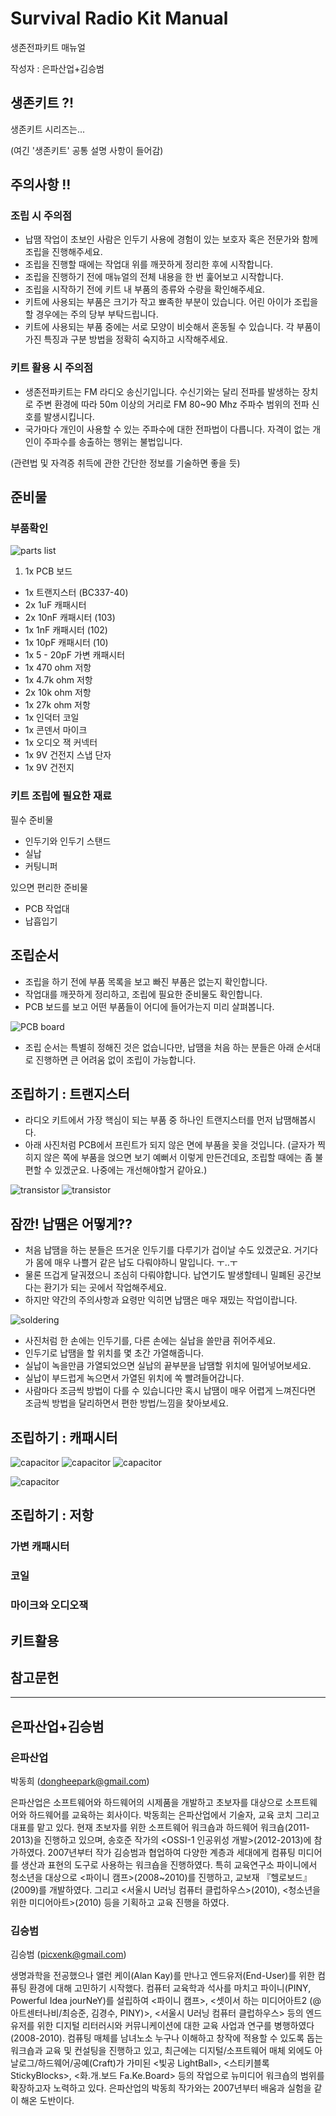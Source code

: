 # Survival Radio Kit Manual
생존전파키트 매뉴얼

작성자 : 은파산업+김승범

## 생존키트 ?!

생존키트 시리즈는...

(여긴 '생존키트' 공통 설명 사항이 들어감)


## 주의사항 !!

### 조립 시 주의점
 - 납땜 작업이 초보인 사람은 인두기 사용에 경험이 있는 보호자 혹은 전문가와 함께 조립을 진행해주세요.
 - 조립을 진행할 때에는 작업대 위를 깨끗하게 정리한 후에 시작합니다.
 - 조립을 진행하기 전에 매뉴얼의 전체 내용을 한 번 훑어보고 시작합니다.
 - 조립을 시작하기 전에 키트 내 부품의 종류와 수량을 확인해주세요.
 - 키트에 사용되는 부품은 크기가 작고 뾰족한 부분이 있습니다. 어린 아이가 조립을 할 경우에는 주의 당부 부탁드립니다.
 - 키트에 사용되는 부품 중에는 서로 모양이 비슷해서 혼동될 수 있습니다. 각 부품이 가진 특징과 구분 방법을 정확히 숙지하고 시작해주세요.

 
### 키트 활용 시 주의점

 - 생존전파키트는 FM 라디오 송신기입니다. 수신기와는 달리 전파를 발생하는 장치로 주변 환경에 따라 50m 이상의 거리로 FM 80~90 Mhz 주파수 범위의 전파 신호를 발생시킵니다. 
 - 국가마다 개인이 사용할 수 있는 주파수에 대한 전파법이 다릅니다. 자격이 없는 개인이 주파수를 송출하는 행위는 불법입니다.

(관련법 및 자격증 취득에 관한 간단한 정보를 기술하면 좋을 듯)

## 준비물

### 부품확인

![](http://xenbio.net/images/radiokit/radio_kit_part_list.jpg 'parts list')

 1. 1x  PCB 보드
 - 1x   트랜지스터 (BC337-40)
 - 2x   1uF 캐패시터
 - 2x   10nF 캐패시터 (103)
 - 1x   1nF 캐패시터 (102)
 - 1x   10pF 캐패시터 (10)
 - 1x   5 - 20pF 가변 캐패시터
 - 1x   470 ohm 저항
 - 1x   4.7k ohm 저항
 - 2x   10k ohm 저항
 - 1x   27k ohm 저항
 - 1x   인덕터 코일
 - 1x   콘덴서 마이크
 - 1x   오디오 잭 커넥터
 - 1x   9V 건전지 스냅 단자
 - 1x   9V 건전지
 


### 키트 조립에 필요한 재료

필수 준비물

 - 인두기와 인두기 스탠드
 - 실납
 - 커팅니퍼


있으면 편리한 준비물

 - PCB 작업대
 - 납흡입기


## 조립순서 
 - 조립을 하기 전에 부품 목록을 보고 빠진 부품은 없는지 확인합니다.
 - 작업대를 깨끗하게 정리하고, 조립에 필요한 준비물도 확인합니다.
 - PCB 보드를 보고 어떤 부품들이 어디에 들어가는지 미리 살펴봅니다.

![](http://xenbio.net/images/radiokit/rkit_01.jpg 'PCB board')

 - 조립 순서는 특별히 정해진 것은 없습니다만, 납땜을 처음 하는 분들은 아래 순서대로 진행하면 큰 어려움 없이 조립이 가능합니다.

## 조립하기 : 트랜지스터
 - 라디오 키트에서 가장 핵심이 되는 부품 중 하나인 트랜지스터를 먼저 납땜해봅시다.
 - 아래 사진처럼 PCB에서 프린트가 되지 않은 면에 부품을 꽂을 것입니다. (글자가 찍히지 않은 쪽에 부품을 얹으면 보기 예뻐서 이렇게 만든건데요, 조립할 때에는 좀 불편할 수 있겠군요. 나중에는 개선해야할거 같아요.)

![](http://xenbio.net/images/radiokit/rkit_02.jpg 'transistor')
![](http://xenbio.net/images/radiokit/rkit_03.jpg 'transistor')

## 잠깐! 납땜은 어떻게??
 - 처음 납땜을 하는 분들은 뜨거운 인두기를 다루기가 겁이날 수도 있겠군요. 거기다가 몸에 매우 나쁠거 같은 납도 다뤄야하니 말입니다. ㅜ..ㅜ
 - 물론 뜨겁게 달궈졌으니 조심히 다뤄야합니다. 납연기도 발생할테니 밀폐된 공간보다는 환기가 되는 곳에서 작업해주세요. 
 - 하지만 약간의 주의사항과 요령만 익히면 납땜은 매우 재밌는 작업이랍니다.

![](http://xenbio.net/images/radiokit/rkit_04.jpg 'soldering')

 - 사진처럼 한 손에는 인두기를, 다른 손에는 실납을 쓸만큼 쥐어주세요.
 - 인두기로 납땜을 할 위치를 몇 초간 가열해줍니다.
 - 실납이 녹을만큼 가열되었으면 실납의 끝부분을 납땜할 위치에 밀어넣어보세요.
 - 실납이 부드럽게 녹으면서 가열된 위치에 쏙 빨려들어갑니다. 
 - 사람마다 조금씩 방법이 다를 수 있습니다만 혹시 납땜이 매우 어렵게 느껴진다면 조금씩 방법을 달리하면서 편한 방법/느낌을 찾아보세요.

## 조립하기 : 캐패시터

![](http://xenbio.net/images/radiokit/rkit_05.jpg 'capacitor')
![](http://xenbio.net/images/radiokit/rkit_06.jpg 'capacitor')
![](http://xenbio.net/images/radiokit/rkit_07.jpg 'capacitor')

![](http://xenbio.net/images/radiokit/rkit_08.jpg 'capacitor')

## 조립하기 : 저항




### 가변 캐패시터


### 코일


### 마이크와 오디오잭
## 키트활용
## 참고문헌
----
## 은파산업+김승범
### 은파산업 

박동희 (dongheepark@gmail.com)

은파산업은 소프트웨어와 하드웨어의 시제품을 개발하고 초보자를 대상으로 소프트웨어와 하드웨어를 교육하는 회사이다. 박동희는 은파산업에서 기술자, 교육 코치 그리고 대표를 맡고 있다. 현재 초보자를 위한 소프트웨어 워크숍과 하드웨어 워크숍(2011-2013)을 진행하고 있으며, 송호준 작가의 <OSSI-1 인공위성 개발>(2012-2013)에 참가하였다. 2007년부터 작가 김승범과 협업하여 다양한 계층과 세대에게 컴퓨팅 미디어를 생산과 표현의 도구로 사용하는 워크숍을 진행하였다. 특히 교육연구소 파이니에서 청소년을 대상으로 <파이니 캠프>(2008~2010)를 진행하고, 교보재 『헬로보드』(2009)를 개발하였다. 그리고 <서울시 U러닝 컴퓨터 클럽하우스>(2010), <청소년을 위한 미디어아트>(2010) 등을 기획하고 교육 진행을 하였다.
 
### 김승범

김승범 (picxenk@gmail.com)

생명과학을 전공했으나 앨런 케이(Alan Kay)를 만나고 엔드유저(End-User)를 위한 컴퓨팅 환경에 대해 고민하기 시작했다. 컴퓨터 교육학과 석사를 마치고 파이니(PINY, Powerful Idea jourNeY)를 설립하여 <파이니 캠프>, <셋이서 하는 미디어아트2 (@아트센터나비/최승준, 김경수, PINY)>, <서울시 U러닝 컴퓨터 클럽하우스> 등의 엔드유저를 위한 디지털 리터러시와 커뮤니케이션에 대한 교육 사업과 연구를 병행하였다(2008-2010). 컴퓨팅 매체를 남녀노소 누구나 이해하고 창작에 적용할 수 있도록 돕는 워크숍과 교육 및 컨설팅을 진행하고 있고, 최근에는 디지털/소프트웨어 매체 외에도 아날로그/하드웨어/공예(Craft)가 가미된 <빛공 LightBall>, <스티키블록 StickyBlocks>, <화.개.보드 Fa.Ke.Board> 등의 작업으로 뉴미디어 워크숍의 범위를 확장하고자 노력하고 있다. 은파산업의 박동희 작가와는 2007년부터 배움과 실험을 같이 해온 도반이다.

